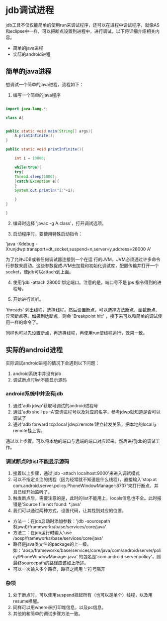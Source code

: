 # jdb调试进程

jdb工具不仅仅能简单的使用run来调试程序，还可以在进程中调试程序，就像AS和eclipse中一样，可以把断点设置到进程中，进行调试。以下将详细介绍相关内容。

* 简单的java进程
* 实际的android进程

## 简单的java进程

想调试一个简单的java进程，流程如下：

1. 编写一个简单的java程序

```java

import java.lang.*;

class A{


public static void main(String[] args){
    A.printInfinite();
}

public static void printInfinite(){

    int i = 10000;

    while(true){
    try{
    Thread.sleep(1000);
    }catch(Exception e){
    }
    System.out.println("i:"+i);

    }
}

}

```

2. 编译时选择 'javac -g A.class'，打开调试选项。

3. 启动程序时，要使用特殊启动指令：

'java -Xdebug -Xrunjdwp:transport=dt_socket,suspend=n,server=y,address=28000 A'

为了允许JDB或者任何调试器连接到一个在运 行的JVM，JVM必须通过许多命令行参数来启动。这些参数促成JVM去加载和初始化调试库，配置传输并打开一个socket，使jdb可以attach到上面。

4. 使用'jdb -attach 28000'绑定端口。注意的是，端口号不是 jps 指令得到的进程号。

5. 开始进行监听。

'threads' 列出线程，选择线程。然后设置断点，可以选择方法断点、函数断点、异常断点等。如果到达断点，则会 'Breakpoint hit:' ，接下来可以和简单的调试使用一样的命令了。

同样也可以先设置断点，再选择线程，再使用run使线程运行，效果一致。


## 实际的android进程

实际调试android进程的情况下会遇到以下问题：

1. android系统中并没有jdb
2. 调试断点时list不能显示源码

### android系统中并没有jdb

1. 通过'adb jdwp'获取可调试的android进程号
2. 通过'adb shell ps -A'查询进程号以及对应的名字，参考jdwp就知道是否可以调试了
3. 通过'adb forward tcp:local jdwp:remote'建立转发关系，把本地的local与remote挂上钩。

通过以上步骤，可以将本地的端口与远端的端口对应起来。然后进行jdb的调试工作。

### 调试断点时list不能显示源码

1. 接着以上步骤，通过'jdb -attach localhost:9000'来进入调试模式
2. 可以不指定关注的线程（因为经常就不知道是什么线程），直接输入'stop at com.android.server.policy.PhoneWindowManager:8737'来打行断点，并且已经开始监听了。
3. 触发断点后，需要注意的是，此时的list不能用上，locals信息也不全。此时报错是'Source file not found: *.java'
4. 我们可以通过两种方式，设置代码，让其找到对应的位置。

* 方法一：在jdb启动时添加参数：'jdb -sourcepath $(pwd)/frameworks/base/services/core/java'
* 方法二：在jdb运行时输入'use /aosp/frameworks/base/services/core/java'
* 路径是java类文件的package的上一级。如：'aosp/frameworks/base/services/core/java/com/android/server/policy/PhoneWindowManager.java' 的包名是'com.android.server.policy'，则最终sourcepath的路径应该如上所述。
* 可以一次输入多个路径，路径之间用 ':'符号隔开

### 杂项

1. 处于断点时，可以使用suspend挂起所有（也可以是单个）线程，以及用resume唤醒。
2. 同样可以用wherei来打印堆信息，以及pc信息。
3. 其他的和简单的调试步骤方法一致。
